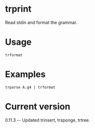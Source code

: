 # trprint

Read stdin and format the grammar.

# Usage

    trformat

# Examples

    trparse A.g4 | trformat

# Current version

0.11.3 -- Updated trinsert, trsponge, trtree.
